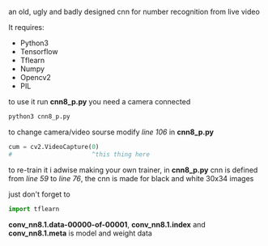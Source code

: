 an old, ugly and badly designed cnn for number recognition from live video

It requires:
* Python3
* Tensorflow
* Tflearn
* Numpy
* Opencv2
* PIL

to use it run **cnn8_p.py** you need a camera connected
```python
python3 cnn8_p.py
```
to change camera/video sourse modify *line 106* in **cnn8_p.py**
```python
cum = cv2.VideoCapture(0)
#                      ^this thing here
```
to re-train it i adwise making your own trainer, in **cnn8_p.py** cnn is defined from *line 59* to *line 76*, the cnn is made for black and white 30x34 images

just don't forget to
```python
import tflearn
```

**conv_nn8.1.data-00000-of-00001**, **conv_nn8.1.index** and **conv_nn8.1.meta** is model and weight data
